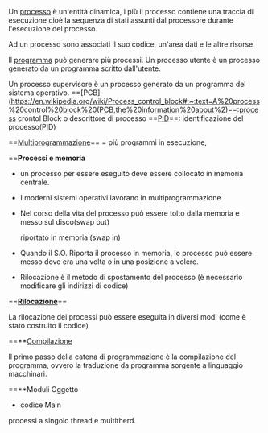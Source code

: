 Un [processo](https://it.wikipedia.org/wiki/Processo_(informatica)) è un'entità dinamica, i più il processo contiene una traccia di esecuzione cioè la sequenza di stati assunti dal processore durante l'esecuzione del processo.

Ad un processo sono associati il suo codice, un'area dati e le altre risorse.

Il [programma](https://it.wikipedia.org/wiki/Programma_(informatica)) può generare più processi. Un processo utente è un processo generato da un programma scritto dall'utente.

Un processo supervisore è un processo generato da un programma del sistema operativo.
==[PCB](https://en.wikipedia.org/wiki/Process_control_block#:~:text=A%20process%20control%20block%20(PCB,the%20information%20about%2)==:process crontol Block o descrittore di processo
==[PID](https://it.wikipedia.org/wiki/PID_(informatica))==: identificazione del processo(PID)

==[Multiprogrammazione](https://it.wikipedia.org/wiki/Multitasking)== = più programmi in esecuzione,

==**Processi e memoria**

- un processo per essere eseguito deve essere collocato in memoria centrale.
    
- I moderni sistemi operativi lavorano in multiprogrammazione
    
- Nel corso della vita del processo può essere tolto dalla memoria e messo sul disco(swap out)
    
    riportato in memoria (swap in)
    
- Quando il S.O. Riporta il processo in memoria, io processo può essere messo dove era una volta o in una posizione a volere.
    
- Rilocazione è il metodo di spostamento del processo (è necessario modificare gli indirizzi di codice)
    

==**[Rilocazione](https://it.wikipedia.org/wiki/Rilocazione_di_strutture)**==

La rilocazione dei processi può essere eseguita in diversi modi (come è stato costruito il codice)

==**[Compilazione](https://www.wikibit.it/c/cosa-significa-compilazione-2433/#:~:text=La%20compilazione%20%C3%A8%20quella%20fase,oppure%20toccandolo%20con%20il%20dito.)

Il primo passo della catena di programmazione è la compilazione del programma, ovvero la traduzione da programma sorgente a linguaggio macchinari.

==**Moduli Oggetto
- codice Main

processi a singolo thread e multitherd.